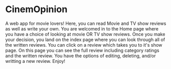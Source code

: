 # CinemOpinion
A web app for movie lovers!  Here, you can read Movie and TV show reviews as well as write your own.  You are welcomed in to the Home page where you have a choice of looking at movie OR TV show reviews.  Once you make your decision, you land on the index page where you can look through all of the written reviews.  You can click on a review which takes you to it's show page.  On this page you can see the full review including category ratings and the written review.  You have the options of editing, deleting, and/or writting a new review.  Enjoy!
